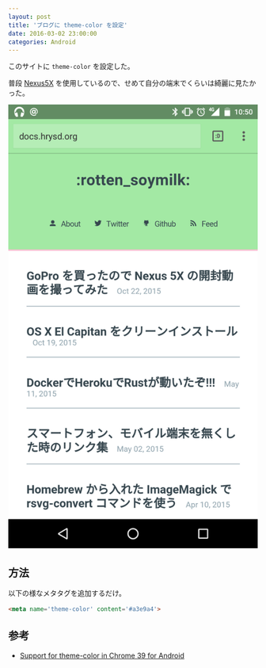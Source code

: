 ```yaml
---
layout: post
title: 'ブログに theme-color を設定'
date: 2016-03-02 23:00:00
categories: Android
---
```


このサイトに `theme-color` を設定した。

普段 [Nexus5X](http://docs.hrysd.org/2015/10/22/hello-nexus-5x/) を使用しているので、せめて自分の端末でくらいは綺麗に見たかった。

![theme-color](./theme-color.png)

## 方法

以下の様なメタタグを追加するだけ。

```html
<meta name='theme-color' content='#a3e9a4'>
```

## 参考

- [Support for theme-color in Chrome 39 for Android
](https://developers.google.com/web/updates/2014/11/Support-for-theme-color-in-Chrome-39-for-Android)
